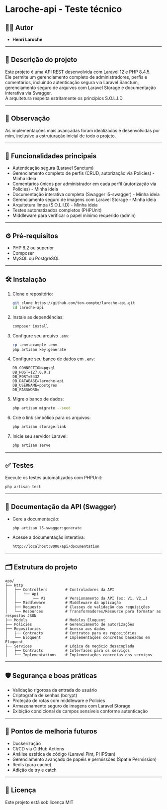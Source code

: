 # Laroche-api - Teste técnico

## 👨‍💻 Autor

- **Henri Laroche**

---

## 📖 Descrição do projeto

Este projeto é uma API REST desenvolvida com Laravel 12 e PHP 8.4.5.  
Ele permite um gerenciamento completo de administradores, perfis e comentários, incluindo autenticação segura via
Laravel Sanctum, gerenciamento seguro de arquivos com Laravel Storage e documentação interativa via Swagger.  
A arquitetura respeita estritamente os princípios S.O.L.I.D.

---

## 📝 Observação

As implementações mais avançadas foram idealizadas e desenvolvidas por mim, inclusive a estruturação inicial de todo o
projeto.

---

## 🚀 Funcionalidades principais

- Autenticação segura (Laravel Sanctum)
- Gerenciamento completo de perfis (CRUD, autorização via Policies) - Minha ideia
- Comentários únicos por administrador em cada perfil (autorização via Policies) - Minha ideia
- Documentação interativa completa (Swagger l5-swagger) - Minha ideia
- Gerenciamento seguro de imagens com Laravel Storage - Minha ideia
- Arquitetura limpa (S.O.L.I.D) - Minha ideia
- Testes automatizados completos (PHPUnit)
- Middleware para verificar o papel mínimo requerido (admin)

---

## ⚙️ Pré-requisitos

- PHP 8.2 ou superior
- Composer
- MySQL ou PostgreSQL

---

## 🛠 Instalação

1. Clone o repositório:

   ```bash
   git clone https://github.com/ton-compte/laroche-api.git
   cd laroche-api
   ```

2. Instale as dependências:

   ```bash
   composer install
   ```

3. Configure seu arquivo `.env`:

   ```bash
   cp .env.example .env
   php artisan key:generate
   ```

4. Configure seu banco de dados em `.env`:

   ```dotenv
   DB_CONNECTION=pgsql
   DB_HOST=127.0.0.1
   DB_PORT=5432
   DB_DATABASE=laroche-api
   DB_USERNAME=postgres
   DB_PASSWORD=
   ```

5. Migre o banco de dados:

   ```bash
   php artisan migrate --seed
   ```

6. Crie o link simbólico para os arquivos:

   ```bash
   php artisan storage:link
   ```

7. Inicie seu servidor Laravel:

   ```bash
   php artisan serve
   ```

---

## ✅ Testes

Execute os testes automatizados com PHPUnit:

```bash
php artisan test
```

---

## 📗 Documentação da API (Swagger)

- Gere a documentação:

  ```bash
  php artisan l5-swagger:generate
  ```

- Acesse a documentação interativa:

  ```
  http://localhost:8000/api/documentation
  ```

---

## 🗂 Estrutura do projeto

```text
app/
├── Http
│   ├── Controllers        # Controladores da API
│   │   └── Api
│   │       └── V1         # Versionamento da API (ex: V1, V2,…)
│   ├── Middleware         # Middleware da aplicação
│   ├── Requests           # Classes de validação das requisições
│   └── Resources          # Transformadores/Resource para formatar as respostas JSON
├── Models                 # Modelos Eloquent
├── Policies               # Gerenciamento de autorizações
├── Repositories           # Acesso aos dados
│   ├── Contracts          # Contratos para os repositórios
│   └── Eloquent           # Implementações concretas baseadas em Eloquent
├── Services               # Lógica de negócio desacoplada
│   ├── Contracts          # Interfaces para os serviços
│   └── Implementations    # Implementações concretas dos serviços
```

---

## 🛡 Segurança e boas práticas

- Validação rigorosa da entrada do usuário
- Criptografia de senhas (bcrypt)
- Proteção de rotas com middleware e Policies
- Armazenamento seguro de imagens com Laravel Storage
- Exibição condicional de campos sensíveis conforme autenticação

---

## 🚩 Pontos de melhoria futuros

- Dockerização
- CI/CD via GitHub Actions
- Análise estática de código (Laravel Pint, PHPStan)
- Gerenciamento avançado de papéis e permissões (Spatie Permission)
- Redis (para cache)
- Adição de try e catch

---

## 📜 Licença

Este projeto está sob licença MIT  

